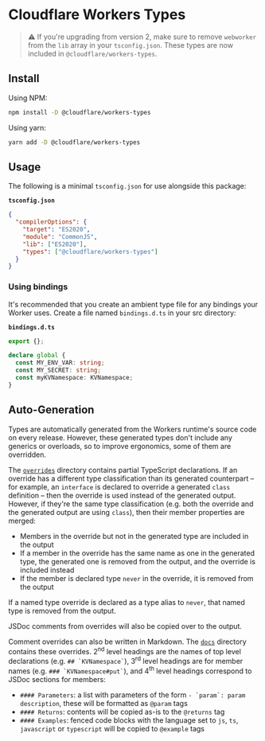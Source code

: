 # Cloudflare Workers Types

> :warning: If you're upgrading from version 2, make sure to remove `webworker` from the `lib` array in your
> `tsconfig.json`. These types are now included in `@cloudflare/workers-types`.

## Install

Using NPM:
```bash
npm install -D @cloudflare/workers-types
```

Using yarn:
```bash
yarn add -D @cloudflare/workers-types
```

## Usage

The following is a minimal `tsconfig.json` for use alongside this package:

**`tsconfig.json`**

```json
{
  "compilerOptions": {
    "target": "ES2020",
    "module": "CommonJS",
    "lib": ["ES2020"],
    "types": ["@cloudflare/workers-types"]
  }
}
```

### Using bindings

It's recommended that you create an ambient type file for any bindings your Worker uses. Create a file named
`bindings.d.ts` in your src directory:

**`bindings.d.ts`**

```typescript
export {};

declare global {
  const MY_ENV_VAR: string;
  const MY_SECRET: string;
  const myKVNamespace: KVNamespace;
}
```

## Auto-Generation

Types are automatically generated from the Workers runtime's source code on every release. However, these generated
types don't include any generics or overloads, so to improve ergonomics, some of them are overridden.

The [`overrides`](./overrides) directory contains partial TypeScript declarations. If an override has a different type
classification than its generated counterpart – for example, an `interface` is declared to override a generated `class`
definition – then the override is used instead of the generated output. However, if they're the same type classification
(e.g. both the override and the generated output are using `class`), then their member properties are merged:

- Members in the override but not in the generated type are included in the output
- If a member in the override has the same name as one in the generated type, the generated one is removed from the
  output, and the override is included instead
- If the member is declared type `never` in the override, it is removed from the output

If a named type override is declared as a type alias to `never`, that named type is removed from the output.

JSDoc comments from overrides will also be copied over to the output.

Comment overrides can also be written in Markdown. The [`docs`](./docs) directory contains these overrides.
2<sup>nd</sup> level headings are the names of top level declarations (e.g. <code>## \`KVNamespace\`</code>),
3<sup>rd</sup> level headings are for member names (e.g. <code>### \`KVNamespace#put\`</code>), and 4<sup>th</sup> level
headings correspond to JSDoc sections for members:

- `#### Parameters`: a list with parameters of the form <code>- \`param\`: param description</code>, these will be
  formatted as `@param` tags
- `#### Returns`: contents will be copied as-is to the `@returns` tag
- `#### Examples`: fenced code blocks with the language set to `js`, `ts`, `javascript` or `typescript` will be copied
  to `@example` tags
